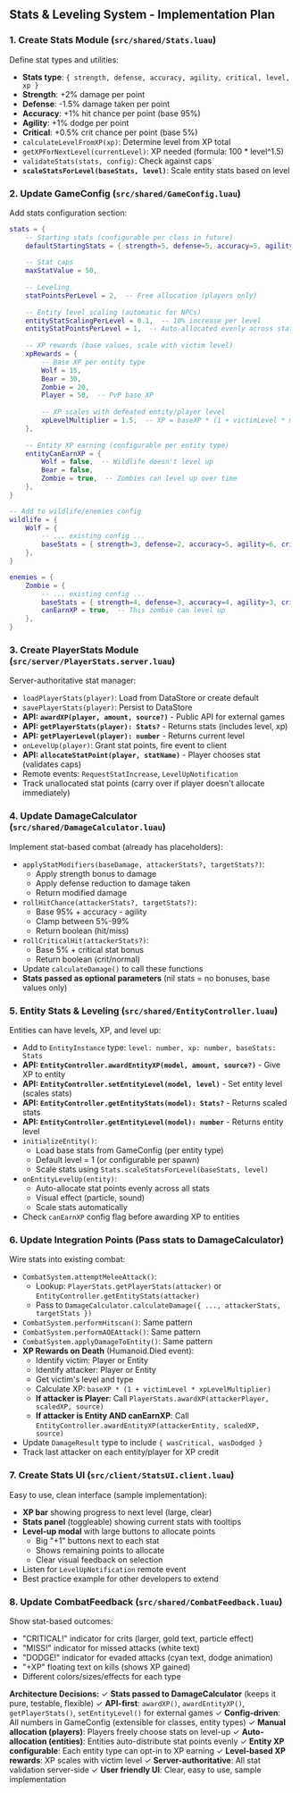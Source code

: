 ## Stats & Leveling System - Implementation Plan

### 1. **Create Stats Module** (`src/shared/Stats.luau`)
Define stat types and utilities:
- **Stats type**: `{ strength, defense, accuracy, agility, critical, level, xp }`
- **Strength**: +2% damage per point
- **Defense**: -1.5% damage taken per point  
- **Accuracy**: +1% hit chance per point (base 95%)
- **Agility**: +1% dodge per point
- **Critical**: +0.5% crit chance per point (base 5%)
- `calculateLevelFromXP(xp)`: Determine level from XP total
- `getXPForNextLevel(currentLevel)`: XP needed (formula: 100 * level^1.5)
- `validateStats(stats, config)`: Check against caps
- **`scaleStatsForLevel(baseStats, level)`**: Scale entity stats based on level

### 2. **Update GameConfig** (`src/shared/GameConfig.luau`)
Add stats configuration section:
```lua
stats = {
    -- Starting stats (configurable per class in future)
    defaultStartingStats = { strength=5, defense=5, accuracy=5, agility=5, critical=5 },
    
    -- Stat caps
    maxStatValue = 50,
    
    -- Leveling
    statPointsPerLevel = 2,  -- Free allocation (players only)
    
    -- Entity level scaling (automatic for NPCs)
    entityStatScalingPerLevel = 0.1,  -- 10% increase per level
    entityStatPointsPerLevel = 1,  -- Auto-allocated evenly across stats
    
    -- XP rewards (base values, scale with victim level)
    xpRewards = {
        -- Base XP per entity type
        Wolf = 15,
        Bear = 30,
        Zombie = 20,
        Player = 50,  -- PvP base XP
        
        -- XP scales with defeated entity/player level
        xpLevelMultiplier = 1.5,  -- XP = baseXP * (1 + victimLevel * multiplier)
    },
    
    -- Entity XP earning (configurable per entity type)
    entityCanEarnXP = {
        Wolf = false,  -- Wildlife doesn't level up
        Bear = false,
        Zombie = true,  -- Zombies can level up over time
    },
}

-- Add to wildlife/enemies config
wildlife = {
    Wolf = {
        -- ... existing config ...
        baseStats = { strength=3, defense=2, accuracy=5, agility=6, critical=1 },
    },
}

enemies = {
    Zombie = {
        -- ... existing config ...
        baseStats = { strength=4, defense=3, accuracy=4, agility=3, critical=2 },
        canEarnXP = true,  -- This zombie can level up
    },
}
```

### 3. **Create PlayerStats Module** (`src/server/PlayerStats.server.luau`)
Server-authoritative stat manager:
- `loadPlayerStats(player)`: Load from DataStore or create default
- `savePlayerStats(player)`: Persist to DataStore
- **API: `awardXP(player, amount, source?)`** - Public API for external games
- **API: `getPlayerStats(player): Stats?`** - Returns stats (includes level, xp)
- **API: `getPlayerLevel(player): number`** - Returns current level
- `onLevelUp(player)`: Grant stat points, fire event to client
- **API: `allocateStatPoint(player, statName)`** - Player chooses stat (validates caps)
- Remote events: `RequestStatIncrease`, `LevelUpNotification`
- Track unallocated stat points (carry over if player doesn't allocate immediately)

### 4. **Update DamageCalculator** (`src/shared/DamageCalculator.luau`)
Implement stat-based combat (already has placeholders):
- `applyStatModifiers(baseDamage, attackerStats?, targetStats?)`: 
  - Apply strength bonus to damage
  - Apply defense reduction to damage taken
  - Return modified damage
- `rollHitChance(attackerStats?, targetStats?)`: 
  - Base 95% + accuracy - agility
  - Clamp between 5%-99%
  - Return boolean (hit/miss)
- `rollCriticalHit(attackerStats?)`:
  - Base 5% + critical stat bonus
  - Return boolean (crit/normal)
- Update `calculateDamage()` to call these functions
- **Stats passed as optional parameters** (nil stats = no bonuses, base values only)

### 5. **Entity Stats & Leveling** (`src/shared/EntityController.luau`)
Entities can have levels, XP, and level up:
- Add to `EntityInstance` type: `level: number, xp: number, baseStats: Stats`
- **API: `EntityController.awardEntityXP(model, amount, source?)`** - Give XP to entity
- **API: `EntityController.setEntityLevel(model, level)`** - Set entity level (scales stats)
- **API: `EntityController.getEntityStats(model): Stats?`** - Returns scaled stats
- **API: `EntityController.getEntityLevel(model): number`** - Returns entity level
- `initializeEntity()`: 
  - Load base stats from GameConfig (per entity type)
  - Default level = 1 (or configurable per spawn)
  - Scale stats using `Stats.scaleStatsForLevel(baseStats, level)`
- `onEntityLevelUp(entity)`:
  - Auto-allocate stat points evenly across all stats
  - Visual effect (particle, sound)
  - Scale stats automatically
- Check `canEarnXP` config flag before awarding XP to entities

### 6. **Update Integration Points** (Pass stats to DamageCalculator)
Wire stats into existing combat:
- `CombatSystem.attemptMeleeAttack()`: 
  - Lookup: `PlayerStats.getPlayerStats(attacker)` or `EntityController.getEntityStats(attacker)`
  - Pass to `DamageCalculator.calculateDamage({ ..., attackerStats, targetStats })`
- `CombatSystem.performHitscan()`: Same pattern
- `CombatSystem.performAOEAttack()`: Same pattern
- `CombatSystem.applyDamageToEntity()`: Same pattern
- **XP Rewards on Death** (Humanoid.Died event):
  - Identify victim: Player or Entity
  - Identify attacker: Player or Entity
  - Get victim's level and type
  - Calculate XP: `baseXP * (1 + victimLevel * xpLevelMultiplier)`
  - **If attacker is Player**: Call `PlayerStats.awardXP(attackerPlayer, scaledXP, source)`
  - **If attacker is Entity AND canEarnXP**: Call `EntityController.awardEntityXP(attackerEntity, scaledXP, source)`
- Update `DamageResult` type to include `{ wasCritical, wasDodged }`
- Track last attacker on each entity/player for XP credit

### 7. **Create Stats UI** (`src/client/StatsUI.client.luau`)
Easy to use, clean interface (sample implementation):
- **XP bar** showing progress to next level (large, clear)
- **Stats panel** (toggleable) showing current stats with tooltips
- **Level-up modal** with large buttons to allocate points
  - Big "+1" buttons next to each stat
  - Shows remaining points to allocate
  - Clear visual feedback on selection
- Listen for `LevelUpNotification` remote event
- Best practice example for other developers to extend

### 8. **Update CombatFeedback** (`src/shared/CombatFeedback.luau`)
Show stat-based outcomes:
- "CRITICAL!" indicator for crits (larger, gold text, particle effect)
- "MISS!" indicator for missed attacks (white text)
- "DODGE!" indicator for evaded attacks (cyan text, dodge animation)
- "+XP" floating text on kills (shows XP gained)
- Different colors/sizes/effects for each type

**Architecture Decisions:**
✓ **Stats passed to DamageCalculator** (keeps it pure, testable, flexible)
✓ **API-first**: `awardXP()`, `awardEntityXP()`, `getPlayerStats()`, `setEntityLevel()` for external games
✓ **Config-driven**: All numbers in GameConfig (extensible for classes, entity types)
✓ **Manual allocation (players)**: Players freely choose stats on level-up
✓ **Auto-allocation (entities)**: Entities auto-distribute stat points evenly
✓ **Entity XP configurable**: Each entity type can opt-in to XP earning
✓ **Level-based XP rewards**: XP scales with victim level
✓ **Server-authoritative**: All stat validation server-side
✓ **User friendly UI**: Clear, easy to use, sample implementation